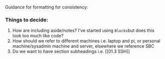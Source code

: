 Guidance for formatting for consistency:


### Things to decide:

1. How are including aside/notes? I've started using `Blocks`but does this look too much like code?
2. How should we refer to different machines i.e. laptop and pi, or personal machine/sysadmin machine and server, elsewhere we reference SBC
3. Do we want to have section subheadings i.e. [[01.3 SSH]]
